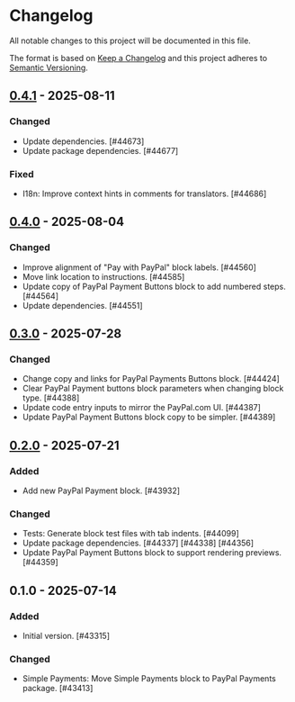 # Changelog

All notable changes to this project will be documented in this file.

The format is based on [Keep a Changelog](https://keepachangelog.com/en/1.0.0/)
and this project adheres to [Semantic Versioning](https://semver.org/spec/v2.0.0.html).

## [0.4.1] - 2025-08-11
### Changed
- Update dependencies. [#44673]
- Update package dependencies. [#44677]

### Fixed
- I18n: Improve context hints in comments for translators. [#44686]

## [0.4.0] - 2025-08-04
### Changed
- Improve alignment of "Pay with PayPal" block labels. [#44560]
- Move link location to instructions. [#44585]
- Update copy of PayPal Payment Buttons block to add numbered steps. [#44564]
- Update dependencies. [#44551]

## [0.3.0] - 2025-07-28
### Changed
- Change copy and links for PayPal Payments Buttons block. [#44424]
- Clear PayPal Payment buttons block parameters when changing block type. [#44388]
- Update code entry inputs to mirror the PayPal.com UI. [#44387]
- Update PayPal Payment Buttons block copy to be simpler. [#44389]

## [0.2.0] - 2025-07-21
### Added
- Add new PayPal Payment block. [#43932]

### Changed
- Tests: Generate block test files with tab indents. [#44099]
- Update package dependencies. [#44337] [#44338] [#44356]
- Update PayPal Payment Buttons block to support rendering previews. [#44359]

## 0.1.0 - 2025-07-14
### Added
- Initial version. [#43315]

### Changed
- Simple Payments: Move Simple Payments block to PayPal Payments package. [#43413]

[0.4.1]: https://github.com/Automattic/jetpack-paypal-payments/compare/v0.4.0...v0.4.1
[0.4.0]: https://github.com/Automattic/jetpack-paypal-payments/compare/v0.3.0...v0.4.0
[0.3.0]: https://github.com/Automattic/jetpack-paypal-payments/compare/v0.2.0...v0.3.0
[0.2.0]: https://github.com/Automattic/jetpack-paypal-payments/compare/v0.1.0...v0.2.0

